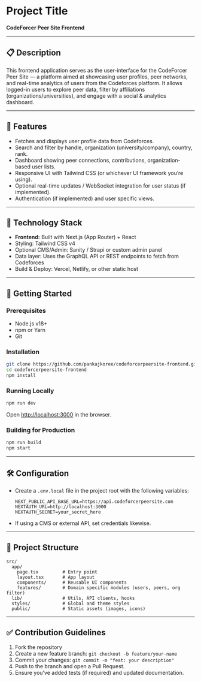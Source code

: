 

# Project Title

**CodeForcer Peer Site Frontend**

---

## 📋 Description

This frontend application serves as the user-interface for the CodeForcer Peer Site — a platform aimed at showcasing user profiles, peer networks, and real-time analytics of users from the Codeforces platform. It allows logged-in users to explore peer data, filter by affiliations (organizations/universities), and engage with a social & analytics dashboard.

---

## 🧠 Features

* Fetches and displays user profile data from Codeforces.
* Search and filter by handle, organization (university/company), country, rank.
* Dashboard showing peer connections, contributions, organization-based user lists.
* Responsive UI with Tailwind CSS (or whichever UI framework you’re using).
* Optional real-time updates / WebSocket integration for user status (if implemented).
* Authentication (if implemented) and user specific views.

---

## 📂 Technology Stack

* **Frontend:** Built with Next.js (App Router) + React
* Styling: Tailwind CSS v4
* Optional CMS/Admin: Sanity / Strapi or custom admin panel
* Data layer: Uses the GraphQL API or REST endpoints to fetch from Codeforces
* Build & Deploy: Vercel, Netlify, or other static host

---

## 🚀 Getting Started

### Prerequisites

* Node.js v18+
* npm or Yarn
* Git

### Installation

```bash
git clone https://github.com/pankajkoree/codeforcerpeersite-frontend.git
cd codeforcerpeersite-frontend
npm install
```

### Running Locally

```bash
npm run dev
```

Open [http://localhost:3000](http://localhost:3000) in the browser.

### Building for Production

```bash
npm run build
npm start
```

---

## 🛠️ Configuration

* Create a `.env.local` file in the project root with the following variables:

  ```env
  NEXT_PUBLIC_API_BASE_URL=https://api.codeforcerpeersite.com
  NEXTAUTH_URL=http://localhost:3000
  NEXTAUTH_SECRET=your_secret_here
  ```
* If using a CMS or external API, set credentials likewise.

---

## 📁 Project Structure

```
src/
  app/
    page.tsx         # Entry point
    layout.tsx       # App layout
    components/      # Reusable UI components
    features/        # Domain specific modules (users, peers, org filter)
  lib/               # Utils, API clients, hooks
  styles/            # Global and theme styles
  public/            # Static assets (images, icons)
```

---

## ✅ Contribution Guidelines

1. Fork the repository
2. Create a new feature branch: `git checkout -b feature/your-name`
3. Commit your changes: `git commit -m "feat: your description"`
4. Push to the branch and open a Pull Request.
5. Ensure you’ve added tests (if required) and updated documentation.


